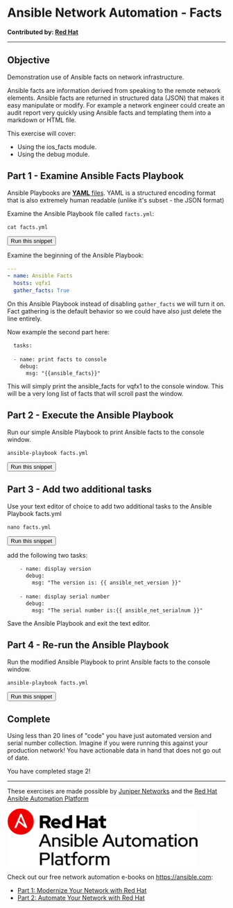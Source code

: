 # Ansible Network Automation - Facts

**Contributed by: [Red Hat](https://ansible.com)**

---

## Objective

Demonstration use of Ansible facts on network infrastructure.

Ansible facts are information derived from speaking to the remote network elements. Ansible facts are returned in structured data (JSON) that makes it easy manipulate or modify. For example a network engineer could create an audit report very quickly using Ansible facts and templating them into a markdown or HTML file.

This exercise will cover:

- Using the ios_facts module.
- Using the debug module.

## Part 1 - Examine Ansible Facts Playbook

Ansible Playbooks are [**YAML** files](https://yaml.org/). YAML is a structured encoding format that is also extremely human readable (unlike it's subset - the JSON format)

Examine the Ansible Playbook file called `facts.yml`:  

```
cat facts.yml
```
<button type="button" class="btn btn-primary btn-sm" onclick="runSnippetInTab('ansible', this)">Run this snippet</button>

Examine the beginning of the Ansible Playbook:

```yaml
---
- name: Ansible Facts
  hosts: vqfx1
  gather_facts: True
```

On this Ansible Playbook instead of disabling `gather_facts` we will turn it on.  Fact gathering is the default behavior so we could have also just delete the line entirely.

Now example the second part here:

```
  tasks:

  - name: print facts to console
    debug:
      msg: "{{ansible_facts}}"
```

This will simply print the ansible_facts for vqfx1 to the console window.  This will be a very long list of facts that will scroll past the window.

## Part 2 - Execute the Ansible Playbook

Run our simple Ansible Playbook to print Ansible facts to the console window.

```
ansible-playbook facts.yml
```
<button type="button" class="btn btn-primary btn-sm" onclick="runSnippetInTab('ansible', this)">Run this snippet</button>

## Part 3 - Add two additional tasks

Use your text editor of choice to add two additional tasks to the Ansible Playbook facts.yml

```
nano facts.yml
```
<button type="button" class="btn btn-primary btn-sm" onclick="runSnippetInTab('ansible', this)">Run this snippet</button>

add the following two tasks:
```
    - name: display version
      debug:
        msg: "The version is: {{ ansible_net_version }}"

    - name: display serial number
      debug:
        msg: "The serial number is:{{ ansible_net_serialnum }}"
```

Save the Ansible Playbook and exit the text editor.

## Part 4 - Re-run the Ansible Playbook

Run the modified Ansible Playbook to print Ansible facts to the console window.

```
ansible-playbook facts.yml
```
<button type="button" class="btn btn-primary btn-sm" onclick="runSnippetInTab('ansible', this)">Run this snippet</button>


## Complete

Using less than 20 lines of "code" you have just automated version and serial number collection. Imagine if you were running this against your production network! You have actionable data in hand that does not go out of date.


You have completed stage 2!

---

These exercises are made possible by [Juniper Networks](https://juniper.net) and the [Red Hat Ansible Automation Platform](https://www.ansible.com/products/automation-platform)

![red hat ansible automation platform logo](../stage1/rh-ansible-platform.png)

Check out our free network automation e-books on https://ansible.com:
- [Part 1: Modernize Your Network with Red Hat](https://www.ansible.com/resources/ebooks/network-automation-for-everyone)
- [Part 2: Automate Your Network with Red Hat](https://www.ansible.com/resources/ebooks/automate-your-network)
